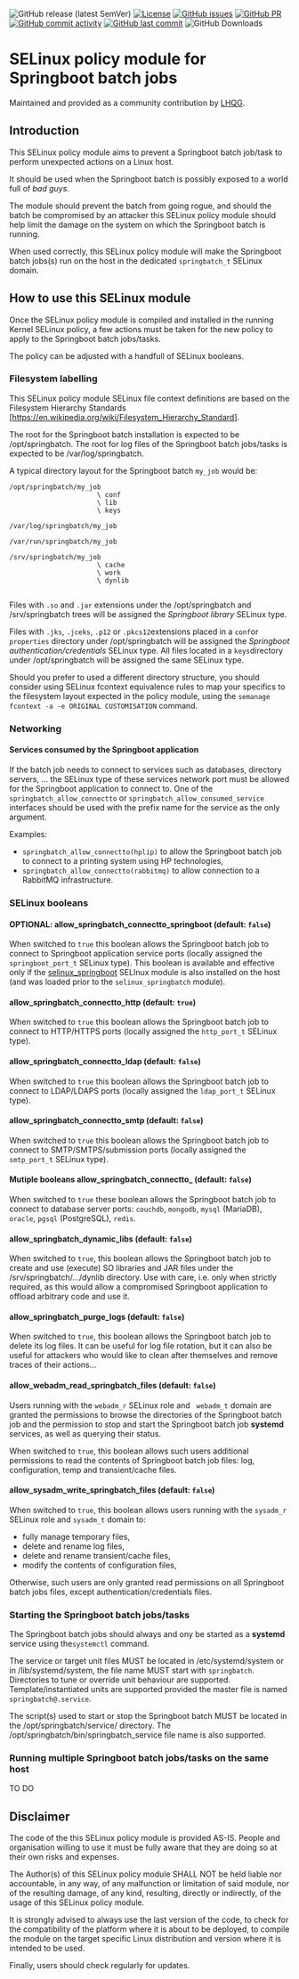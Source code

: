 ![GitHub release (latest SemVer)](https://img.shields.io/github/v/release/lhqg/selinux_springbatch)
[![License](https://img.shields.io/badge/License-GPLv3-blue.svg)](https://www.gnu.org/licenses/gpl-3.0.html)
[![GitHub issues](https://img.shields.io/github/issues/lhqg/selinux_springbatch)](https://github.com/lhqg/selinux_springbatch/issues)
[![GitHub PR](https://img.shields.io/github/issues-pr/lhqg/selinux_springbatch)](https://github.com/lhqg/selinux_springbatch/pulls)
[![GitHub commit activity](https://img.shields.io/github/commit-activity/y/lhqg/selinux_springbatch)](https://github.com/lhqg/selinux_springbatch/commits/main)
[![GitHub last commit](https://img.shields.io/github/last-commit/lhqg/selinux_springbatch)](https://github.com/lhqg/selinux_springbatch/commits/main)
![GitHub Downloads](https://img.shields.io/github/downloads/lhqg/selinux_springbatch/total)

# SELinux policy module for Springboot batch jobs

Maintained and provided as a community contribution by [LHQG](https://www.lhqg.fr/).

## Introduction

This SELinux policy module aims to prevent a Springboot batch job/task to perform 
unexpected actions on a Linux host.

It should be used when the Springboot batch is possibly exposed to a world full of
 *bad guys*.

The module should prevent the batch from going rogue, and should the batch be compromised 
by an attacker this SELinux policy module should help limit the damage on the system on 
which the Springboot batch is running.

When used correctly, this SELinux policy module will make the Springboot batch jobs(s)
run on the host in the dedicated `springbatch_t` SELinux domain.

## How to use this SELinux module

Once the SELinux policy module is compiled and installed in the running Kernel SELinux
 policy, a few actions must be taken for the new policy to apply to the Springboot
 batch jobs/tasks.

The policy can be adjusted with a handfull of SELinux booleans.

### Filesystem labelling

This SELinux policy module SELinux file context definitions are based on the Filesystem 
Hierarchy Standards [<https://en.wikipedia.org/wiki/Filesystem_Hierarchy_Standard>].

The root for the Springboot batch installation is expected to be /opt/springbatch.
The root for log files of the Springboot batch jobs/tasks is expected to be
 /var/log/springbatch.

A typical directory layout for the Springboot batch `my_job` would be:

```text
/opt/springbatch/my_job
                      \ conf
                      \ lib
                      \ keys
                      
/var/log/springbatch/my_job

/var/run/springbatch/my_job

/srv/springbatch/my_job
                      \ cache
                      \ work
                      \ dynlib
                      
```

Files with `.so` and `.jar` extensions under the /opt/springbatch and /srv/springbatch 
trees will be assigned the *Springboot library* SELinux type.

Files with `.jks`, `.jceks`, `.p12` or `.pkcs12`extensions placed in a `conf`or
`properties` directory under /opt/springbatch will be assigned the *Springboot 
authentication/credentials* SELinux type. All files located in a `keys`directory under
 /opt/springbatch will be assigned the same SELinux type.


Should you prefer to used a different directory structure, you should consider using
SELinux fcontext equivalence rules to map your specifics to the filesystem layout expected
in the policy module, using the `semanage fcontext -a -e ORIGINAL CUSTOMISATION` command.

### Networking

#### Services consumed by the Springboot application

If the batch job needs to connect to services such as databases, directory servers, ...
the SELinux type of these services network port must be allowed for the Springboot
application to connect to.
One of the `springbatch_allow_connectto` or `springbatch_allow_consumed_service` interfaces
should be used with the prefix name for the service as the only argument.

Examples:

- `springbatch_allow_connectto(hplip)` to allow the Springboot batch job to connect to a printing system using HP technologies,
- `springbatch_allow_connectto(rabbitmq)` to allow connection to a RabbitMQ infrastructure.

### SELinux booleans

#### OPTIONAL: allow_springbatch_connectto_springboot     (default: `false`)

When switched to `true` this boolean allows the Springboot batch job to connect to
Springboot application service ports (locally assigned the `springboot_port_t` SELinux type).
This boolean is available and effective only if the [selinux_springboot](https://github.com/lhqg/selinux_springboot/)
SELInux module is also installed on the host (and was loaded prior to the `selinux_springbatch` module).

#### allow_springbatch_connectto_http      (default: `true`)

When switched to `true` this boolean allows the Springboot batch job to connect to
HTTP/HTTPS ports (locally assigned the `http_port_t` SELinux type).

#### allow_springbatch_connectto_ldap      (default: `false`)

When switched to `true` this boolean allows the Springboot batch job to connect to
LDAP/LDAPS ports (locally assigned the `ldap_port_t` SELinux type).

#### allow_springbatch_connectto_smtp      (default: `false`)

When switched to `true` this boolean allows the Springboot batch job to connect to
SMTP/SMTPS/submission ports (locally assigned the `smtp_port_t` SELinux type).

#### Mutiple booleans allow_springbatch_connectto_<DB>      (default: `false`)

When switched to `true` these boolean allows the Springboot batch job to connect to
database server ports: `couchdb`, `mongodb`, `mysql` (MariaDB), `oracle`, `pgsql` (PostgreSQL), `redis`.

#### allow_springbatch_dynamic_libs		(default: `false`)

When switched to `true`, this boolean allows the Springboot batch job to create and use
(execute) SO libraries and JAR files under the /srv/springbatch/.../dynlib directory.
Use with care, i.e. only when strictly required, as this would allow a compromised
Springboot application to offload arbitrary code and use it.

#### allow_springbatch_purge_logs		(default: `false`)

When switched to `true`, this boolean allows the Springboot batch job to delete its log
files. It can be useful for log file rotation, but it can also be useful for attackers who
would like to clean after themselves and remove traces of their actions...

#### allow_webadm_read_springbatch_files		(default: `false`)

Users running with the `webadm_r` SELinux role and ` webadm_t` domain are granted the
permissions to browse the directories of the Springboot batch job and the permission to
stop and start the Springboot batch job **systemd** services, as well as querying their
status.

When switched to `true`, this boolean allows such users additional permissions to read the 
contents of Springboot batch job files: log, configuration, temp and transient/cache
files.

#### allow_sysadm_write_springbatch_files	(default: `false`)

When switched to `true`, this boolean allows users running with the `sysadm_r` SELinux role
and `sysadm_t` domain to:

- fully manage temporary files,
- delete and rename log files,
- delete and rename transient/cache files,
- modify the contents of configuration files,

Otherwise, such users are only granted read permissions on all Springboot batch jobs
files, except authentication/credentials files.

### Starting the Springboot batch jobs/tasks

The Springboot batch jobs should always and ony be started as a **systemd** service using
the`systemctl` command.

The service or target unit files MUST be located in /etc/systemd/system or in
/lib/systemd/system, the file name MUST start with `springbatch`.
Directories to tune or override unit behaviour are supported.
Template/instantiated units are supported provided the master file is named
`springbatch@.service`.

The script(s) used to start or stop the Springboot batch MUST be located in the 
/opt/springbatch/service/ directory. The /opt/springbatch/bin/springbatch_service file name
is also supported.

### Running multiple Springboot batch jobs/tasks on the same host

TO DO

## Disclaimer

The code of the this SELinux policy module is provided AS-IS. People and organisation
willing to use it must be fully aware that they are doing so at their own risks and
expenses.

The Author(s) of this SELinux policy module SHALL NOT be held liable nor accountable, in
 any way, of any malfunction or limitation of said module, nor of the resulting damage, of
 any kind, resulting, directly or indirectly, of the usage of this SELinux policy module.

It is strongly advised to always use the last version of the code, to check for the 
compatibility of the platform where it is about to be deployed, to compile the module on
the target specific Linux distribution and version where it is intended to be used.

Finally, users should check regularly for updates.
